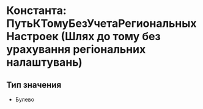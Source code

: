 ﻿# Константа: ПутьКТомуБезУчетаРегиональныхНастроек (Шлях до тому без урахування регіональних налаштувань)

## Тип значения

- Булево

